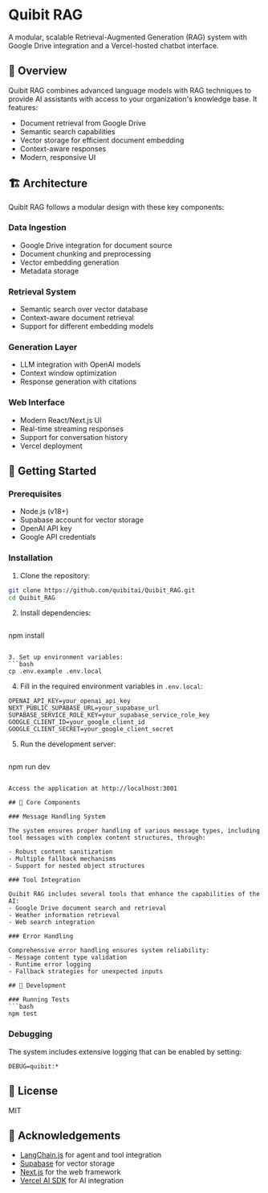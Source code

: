 # Quibit RAG

A modular, scalable Retrieval-Augmented Generation (RAG) system with Google Drive integration and a Vercel-hosted chatbot interface.

## 🌟 Overview

Quibit RAG combines advanced language models with RAG techniques to provide AI assistants with access to your organization's knowledge base. It features:

- Document retrieval from Google Drive
- Semantic search capabilities
- Vector storage for efficient document embedding
- Context-aware responses
- Modern, responsive UI

## 🏗️ Architecture

Quibit RAG follows a modular design with these key components:

### Data Ingestion
- Google Drive integration for document source
- Document chunking and preprocessing
- Vector embedding generation
- Metadata storage

### Retrieval System
- Semantic search over vector database
- Context-aware document retrieval
- Support for different embedding models

### Generation Layer
- LLM integration with OpenAI models
- Context window optimization
- Response generation with citations

### Web Interface
- Modern React/Next.js UI
- Real-time streaming responses
- Support for conversation history
- Vercel deployment

## 🚀 Getting Started

### Prerequisites
- Node.js (v18+)
- Supabase account for vector storage
- OpenAI API key
- Google API credentials

### Installation

1. Clone the repository:
```bash
git clone https://github.com/quibitai/Quibit_RAG.git
cd Quibit_RAG
```

2. Install dependencies:
   ```bash
npm install
   ```

3. Set up environment variables:
   ```bash
   cp .env.example .env.local
   ```

4. Fill in the required environment variables in `.env.local`:
```
OPENAI_API_KEY=your_openai_api_key
NEXT_PUBLIC_SUPABASE_URL=your_supabase_url
SUPABASE_SERVICE_ROLE_KEY=your_supabase_service_role_key
GOOGLE_CLIENT_ID=your_google_client_id
GOOGLE_CLIENT_SECRET=your_google_client_secret
```

5. Run the development server:
   ```bash
npm run dev
   ```

Access the application at http://localhost:3001

## 🧩 Core Components

### Message Handling System

The system ensures proper handling of various message types, including tool messages with complex content structures, through:

- Robust content sanitization
- Multiple fallback mechanisms
- Support for nested object structures

### Tool Integration

Quibit RAG includes several tools that enhance the capabilities of the AI:
- Google Drive document search and retrieval
- Weather information retrieval
- Web search integration

### Error Handling

Comprehensive error handling ensures system reliability:
- Message content type validation
- Runtime error logging
- Fallback strategies for unexpected inputs

## 🧪 Development

### Running Tests
```bash
npm test
```

### Debugging
The system includes extensive logging that can be enabled by setting:
```
DEBUG=quibit:*
```

## 📄 License

MIT

## 🙏 Acknowledgements

- [LangChain.js](https://js.langchain.com/) for agent and tool integration
- [Supabase](https://supabase.com/) for vector storage
- [Next.js](https://nextjs.org/) for the web framework
- [Vercel AI SDK](https://github.com/vercel/ai) for AI integration
